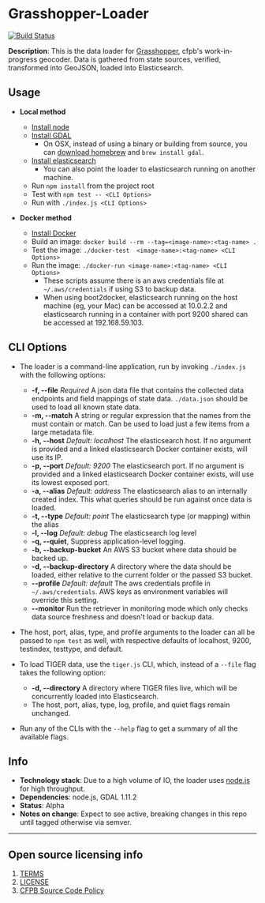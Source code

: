 # Grasshopper-Loader
[![Build Status](https://travis-ci.org/cfpb/grasshopper-loader.svg?branch=master)](https://travis-ci.org/cfpb/grasshopper-loader)

**Description**: This is the data loader for [Grasshopper](https://github.com/cfpb/grasshopper), cfpb's work-in-progress geocoder.
Data is gathered from state sources, verified, transformed into GeoJSON, loaded into Elasticsearch.

## Usage
  - **Local method**
    - [Install node](https://nodejs.org/)
    - [Install GDAL](http://trac.osgeo.org/gdal/wiki/DownloadingGdalBinaries)
      - On OSX, instead of using a binary or building from source, you can [download homebrew](http://brew.sh/) and `brew install gdal`.
    - [Install elasticsearch](https://www.elastic.co/downloads/elasticsearch)
      - You can also point the loader to elasticsearch running on another machine.
    - Run `npm install` from the project root
    - Test with `npm test -- <CLI Options>`
    - Run with `./index.js <CLI Options>`

  - **Docker method**
    - [Install Docker](https://docs.docker.com/installation/#installation)
    - Build an image:
      `docker build --rm --tag=<image-name>:<tag-name> .`
    - Test the image:
      `./docker-test  <image-name>:<tag-name> <CLI Options>`
    - Run the image:
      `./docker-run <image-name>:<tag-name> <CLI Options>`
      - These scripts assume there is an aws credentials file at `~/.aws/credentials` if using S3 to backup data.
      - When using boot2docker, elasticsearch running on the host machine (eg, your Mac) can be accessed at 10.0.2.2 and elasticsearch running in a container with port 9200 shared can be accessed at 192.168.59.103.

## CLI Options
  - The loader is a command-line application, run by invoking `./index.js` with the following options:
    - **-f, --file** *Required* A json data file that contains the collected data endpoints and field mappings of state data. `./data.json` should be used to load all known state data.
    - **-m, --match** A string or regular expression that the names from the <file> must contain or match. Can be used to load just a few items from a large metadata file.
    - **-h, --host** *Default: localhost* The elasticsearch host. If no argument is provided and a linked elasticsearch Docker container exists, will use its IP.
    - **-p, --port** *Default: 9200* The elasticsearch port. If no argument is provided and a linked elasticsearch Docker container exists, will use its lowest exposed port.
    - **-a, --alias** *Default: address* The elasticsearch alias to an internally created index. This what queries should be run against once data is loaded.
    - **-t, --type** *Default: point* The elasticsearch type (or mapping) within the alias
    - **-l, --log** *Default: debug* The elasticsearch log level
    - **-q, --quiet**, Suppress application-level logging.
    - **-b, --backup-bucket** An AWS S3 bucket where data should be backed up. 
    - **-d, --backup-directory** A directory where the data should be loaded, either relative to the current folder or the passed S3 bucket.
    - **--profile** *Default: default* The aws credentials profile in `~/.aws/credentials`. AWS keys as environment variables will override this setting.
    - **--monitor** Run the retriever in monitoring mode which only checks data source freshness and doesn't load or backup data.


  - The host, port, alias, type, and profile arguments to the loader can all be passed to `npm test` as well, with respective defaults of localhost, 9200, testindex, testtype, and default.
  - To load TIGER data, use the `tiger.js` CLI, which, instead of a `--file` flag takes the following option:
    - **-d, --directory** A directory where TIGER files live, which will be concurrently loaded into Elasticsearch.
    - The host, port, alias, type, log, profile, and quiet flags remain unchanged.
  - Run any of the CLIs with the `--help` flag to get a summary of all the available flags.

## Info
  - **Technology stack**: Due to a high volume of IO, the loader uses [node.js](http://nodejs.org/) for high throughput.
  - **Dependencies**: node.js, GDAL 1.11.2
  - **Status**: Alpha
  - **Notes on change**: Expect to see active, breaking changes in this repo until tagged otherwise via semver.

----

## Open source licensing info
1. [TERMS](TERMS.md)
2. [LICENSE](LICENSE)
3. [CFPB Source Code Policy](https://github.com/cfpb/source-code-policy/)
